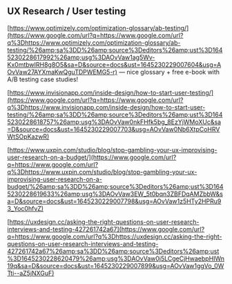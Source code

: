## UX Research / User testing

[https://www.optimizely.com/optimization-glossary/ab-testing/](https://www.google.com/url?q=https://www.google.com/url?q%3Dhttps://www.optimizely.com/optimization-glossary/ab-testing/%26amp;sa%3DD%26amp;source%3Deditors%26amp;ust%3D1645230228617992%26amp;usg%3DAOvVaw1ag5Wv-Kx0mtbwIRH8g8O5&sa=D&source=docs&ust=1645230229007604&usg=AOvVaw27AYXmaKwQguTDPWEMG5-r) — nice glossary + free e-book with A/B testing case studies!

[https://www.invisionapp.com/inside-design/how-to-start-user-testing/](https://www.google.com/url?q=https://www.google.com/url?q%3Dhttps://www.invisionapp.com/inside-design/how-to-start-user-testing/%26amp;sa%3DD%26amp;source%3Deditors%26amp;ust%3D1645230228618757%26amp;usg%3DAOvVaw0nkFHfk5bg_8EzYjWMoXUc&sa=D&source=docs&ust=1645230229007703&usg=AOvVaw0Nb6XtpCoHRVWtSOpKazwR)

[https://www.uxpin.com/studio/blog/stop-gambling-your-ux-improvising-user-research-on-a-budget/](https://www.google.com/url?q=https://www.google.com/url?q%3Dhttps://www.uxpin.com/studio/blog/stop-gambling-your-ux-improvising-user-research-on-a-budget/%26amp;sa%3DD%26amp;source%3Deditors%26amp;ust%3D1645230228619633%26amp;usg%3DAOvVaw3EW_5t0bqn3ZBFDqAMZbbW&sa=D&source=docs&ust=1645230229007798&usg=AOvVaw1z5HTy2HPRu93_Yoc0hfvZ)

[https://uxdesign.cc/asking-the-right-questions-on-user-research-interviews-and-testing-427261742a67](https://www.google.com/url?q=https://www.google.com/url?q%3Dhttps://uxdesign.cc/asking-the-right-questions-on-user-research-interviews-and-testing-427261742a67%26amp;sa%3DD%26amp;source%3Deditors%26amp;ust%3D1645230228620479%26amp;usg%3DAOvVaw0j5LCgeCjHwaebpHIWn19q&sa=D&source=docs&ust=1645230229007899&usg=AOvVaw1ggVo_0WTti--aZ5jNXGuF)